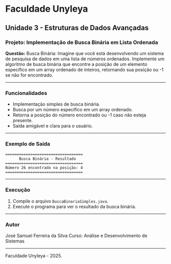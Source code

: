 # Faculdade Unyleya

## Unidade 3 - Estruturas de Dados Avançadas

### Projeto: Implementação de Busca Binária em Lista Ordenada

**Questão:** Busca Binária: Imagine que você está desenvolvendo um sistema de pesquisa de dados em uma lista de números ordenados. Implemente um algoritmo de busca binária que encontre a posição de um elemento específico em um array ordenado de inteiros, retornando sua posição ou -1 se não for encontrado.

---

### Funcionalidades

* Implementação simples de busca binária.
* Busca por um número específico em um array ordenado.
* Retorna a posição do número encontrado ou -1 caso não esteja presente.
* Saída amigável e clara para o usuário.

---

### Exemplo de Saída

```
==================================
      Busca Binária - Resultado    
==================================
Número 26 encontrado na posição: 4
==================================
```

---

### Execução

1. Compile o arquivo `BuscaBinariaSimples.java`.
2. Execute o programa para ver o resultado da busca binária.

---

### Autor

José Samuel Ferreira da Silva
Curso: Análise e Desenvolvimento de Sistemas

---

Faculdade Unyleya - 2025.


